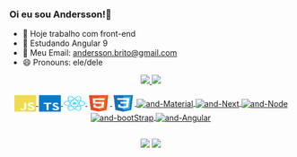 ###  Oi eu sou Andersson!👋

- 🔭 Hoje trabalho com front-end
- 🌱 Estudando Angular 9
- 💬 Meu Email: andersson.brito@gmail.com
- 😄 Pronouns: ele/dele

<div align="center">
  <a href="https://github.com/and1ssu">
  <img height="180em" src="https://github-readme-stats.vercel.app/api?username=and1ssu&show_icons=true&theme=tokyonight&include_all_commits=true&count_private=true"/>
  <img height="180em" src="https://github-readme-stats.vercel.app/api/top-langs/?username=and1ssu&layout=compact&langs_count=7&theme=tokyonight"/>
</div>
<div style="display: inline_block" align="center"><br>
  <img align="center" alt="and-Js" height="30" width="40" src="https://raw.githubusercontent.com/devicons/devicon/master/icons/javascript/javascript-plain.svg">
  <img align="center" alt="and-Ts" height="30" width="40" src="https://raw.githubusercontent.com/devicons/devicon/master/icons/typescript/typescript-plain.svg">
  <img align="center" alt="and-React" height="30" width="40" src="https://raw.githubusercontent.com/devicons/devicon/master/icons/react/react-original.svg">
  <img align="center" alt="and-HTML" height="30" width="40" src="https://raw.githubusercontent.com/devicons/devicon/master/icons/html5/html5-original.svg">
  <img align="center" alt="and-CSS" height="30" width="40" src="https://raw.githubusercontent.com/devicons/devicon/master/icons/css3/css3-original.svg">
  <img align="center" alt="and-Material" height="30" width="40" src="https://cdn.jsdelivr.net/gh/devicons/devicon/icons/materialui/materialui-original.svg" >
   <img align="center" alt="and-Next" height="30" width="40" src="https://cdn.jsdelivr.net/gh/devicons/devicon/icons/nextjs/nextjs-line.svg" >
   <img align="center" alt="and-Node" height="30" width="40" src="https://cdn.jsdelivr.net/gh/devicons/devicon/icons/nodejs/nodejs-plain.svg"  >
   <img align="center" alt="and-bootStrap" height="30" width="40" src="https://cdn.jsdelivr.net/gh/devicons/devicon/icons/bootstrap/bootstrap-original.svg">
   <img align="center" alt="and-Angular" height="30" width="40" src="https://cdn.jsdelivr.net/gh/devicons/devicon/icons/angularjs/angularjs-original.svg" >  
 </div>
  
  ##
  
  <div align="center">    
  <a href = "mailto:andersson.brito@gmail.com"><img src="https://img.shields.io/badge/Gmail-D14836?style=for-the-badge&logo=gmail&logoColor=white" target="_blank"></a>
  <a href="https://www.linkedin.com/in/andersson-de-brito-vicente-0a2520157/" target="_blank"><img src="https://img.shields.io/badge/-LinkedIn-%230077B5?style=for-the-badge&logo=linkedin&logoColor=white" target="_blank"></a> 
  </div>  
  
